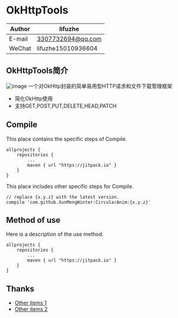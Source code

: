 OkHttpTools
===========================

|Author|lifuzhe|
|---|---
|E-mail|3307732694@qq.com
|WeChat|lifuzhe15010936604




## OkHttpTools简介
![image](https://github.com/lifuzhe/OkHttpTools/blob/master/OkHttpTools_Demo/gif/demo.gif)
一个对OkHttp封装的简单易用型HTTP请求和文件下载管理框架
* 简化OkHttp使用
* 支持GET,POST,PUT,DELETE,HEAD,PATCH

Compile
----------
This place contains the specific steps of Compile.
```
allprojects {
    repositories {
        ...
        maven { url "https://jitpack.io" }
    }
} 
```
This place includes other specific steps for Compile.
```
// replace {x.y.z} with the latest version.
compile 'com.github.XunMengWinter:CircularAnim:{x.y.z}'
```

Method of use
--------
Here is a description of the use method.
```
allprojects {
    repositories {
        ...
        maven { url "https://jitpack.io" }
    }
} 
```

Thanks
--------
* [Other items 1](http://www.baidu.com)
* [Other items 2](http://www.baidu.com)

